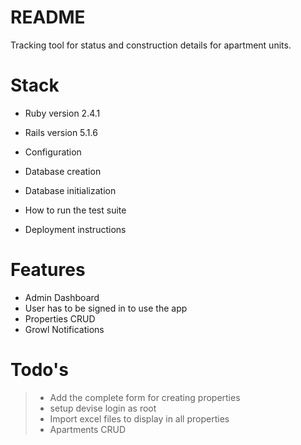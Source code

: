 # README

Tracking tool for status and construction details for apartment units.

# Stack

* Ruby version 2.4.1
* Rails version 5.1.6

* Configuration

* Database creation

* Database initialization

* How to run the test suite

* Deployment instructions
# Features
- Admin Dashboard
- User has to be signed in to use the app
- Properties CRUD
- Growl Notifications

# Todo's
>* Add the complete form for creating properties
>* setup devise login as root
>* Import excel files to display in all properties
>* Apartments CRUD
